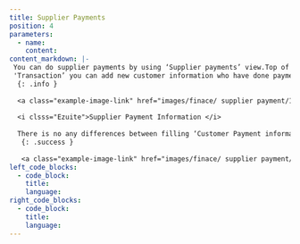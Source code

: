```yaml
---
title: Supplier Payments
position: 4
parameters:
  - name:
    content:
content_markdown: |-
 You can do supplier payments by using ‘Supplier payments’ view.Top of the page, you can view paid suppliers, total supplier payment history and supplier outstanding’s.  Through the smart table, you can get summary of the transaction and by clicking ‘View’ button you can get full details of the transaction. If you want to print payment, you have to click ‘Action’ button. By clicking ‘New 
 'Transaction’ you can add new customer information who have done payments.
  {: .info }
  
  <a class="example-image-link" href="images/finace/ supplier payment/1.PNG" data-lightbox="example-1"><img class="example-image" src="images/finace/supplier payment/1.PNG" data-lightbox="example-1" alt=""></a> 
  
  <i clsss="Ezuite">Supplier Payment Information </i>
  
  There is no any differences between filling ‘Customer Payment information’ and ‘Supplier Payment Information’. Then you have to follow same procedure for both views. 
   {: .success }
   
   <a class="example-image-link" href="images/finace/ supplier payment/2.PNG" data-lightbox="example-1"><img class="example-image" src="images/finace/supplier payment/2.PNG" data-lightbox="example-1" alt=""></a> 
left_code_blocks:
  - code_block:
    title:
    language:
right_code_blocks:
  - code_block:
    title:
    language:
---
```

